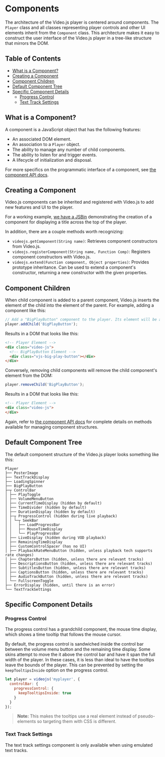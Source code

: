 # Components

The architecture of the Video.js player is centered around components. The `Player` class and all classes representing player controls and other UI elements inherit from the `Component` class. This architecture makes it easy to construct the user interface of the Video.js player in a tree-like structure that mirrors the DOM.

## Table of Contents

* [What is a Component?](#what-is-a-component)
* [Creating a Component](#creating-a-component)
* [Component Children](#component-children)
* [Default Component Tree](#default-component-tree)
* [Specific Component Details](#specific-component-details)
  * [Progress Control](#progress-control)
  * [Text Track Settings](#text-track-settings)

## What is a Component?

A component is a JavaScript object that has the following features:

* An associated DOM element.
* An association to a `Player` object.
* The ability to manage any number of child components.
* The ability to listen for and trigger events.
* A lifecycle of initialization and disposal.

For more specifics on the programmatic interface of a component, see [the component API docs](http://docs.videojs.com/docs/api/component.html).

## Creating a Component

Video.js components can be inherited and registered with Video.js to add new features and UI to the player.

For a working example, [we have a JSBin](http://jsbin.com/vobacas/edit?html,css,js,output) demonstrating the creation of a component for displaying a title across the top of the player.

In addition, there are a couple methods worth recognizing:

* `videojs.getComponent(String name)`: Retrieves component constructors from Video.js.
* `videojs.registerComponent(String name, Function Comp)`: Registers component constructors with Video.js.
* `videojs.extend(Function component, Object properties)`: Provides prototype inheritance. Can be used to extend a component's constructor, returning a new constructor with the given properties.

## Component Children

When child component is added to a parent component, Video.js inserts the element of the child into the element of the parent. For example, adding a component like this:

```js
// Add a "BigPlayButton" component to the player. Its element will be appended to the player's element.
player.addChild('BigPlayButton');
```

Results in a DOM that looks like this:

```html
<!-- Player Element -->
<div class="video-js">
  <!-- BigPlayButton Element -->
  <div class="vjs-big-play-button"></div>
</div>
```

Conversely, removing child components will remove the child component's element from the DOM:

```js
player.removeChild('BigPlayButton');
```

Results in a DOM that looks like this:

```html
<!-- Player Element -->
<div class="video-js">
</div>
```

Again, refer to [the component API docs](http://docs.videojs.com/docs/api/component.html) for complete details on methods available for managing component structures.

## Default Component Tree

The default component structure of the Video.js player looks something like this:

```tree
Player
├── PosterImage
├── TextTrackDisplay
├── LoadingSpinner
├── BigPlayButton
├─┬ ControlBar
│ ├── PlayToggle
│ ├── VolumeMenuButton
│ ├── CurrentTimeDisplay (hidden by default)
│ ├── TimeDivider (hidden by default)
│ ├── DurationDisplay (hidden by default)
│ ├─┬ ProgressControl (hidden during live playback)
│ │ └─┬ SeekBar
│ │   ├── LoadProgressBar
│ │   ├── MouseTimeDisplay
│ │   └── PlayProgressBar
│ ├── LiveDisplay (hidden during VOD playback)
│ ├── RemainingTimeDisplay
│ ├── CustomControlSpacer (has no UI)
│ ├── PlaybackRateMenuButton (hidden, unless playback tech supports rate changes)
│ ├── ChaptersButton (hidden, unless there are relevant tracks)
│ ├── DescriptionsButton (hidden, unless there are relevant tracks)
│ ├── SubtitlesButton (hidden, unless there are relevant tracks)
│ ├── CaptionsButton (hidden, unless there are relevant tracks)
│ ├── AudioTrackButton (hidden, unless there are relevant tracks)
│ └── FullscreenToggle
├── ErrorDisplay (hidden, until there is an error)
└── TextTrackSettings
```

## Specific Component Details

### Progress Control

The progress control has a grandchild component, the mouse time display, which shows a time tooltip that follows the mouse cursor.

By default, the progress control is sandwiched inside the control bar between the volume menu button and the remaining time display. Some skins attempt to move the it above the control bar and have it span the full width of the player. In these cases, it is less than ideal to have the tooltips leave the bounds of the player. This can be prevented by setting the `keepTooltipsInside` option on the progress control.

```js
let player = videojs('myplayer', {
  controlBar: {
    progressControl: {
      keepTooltipsInside: true
    }
  }
});
```

> **Note:** This makes the tooltips use a real element instead of pseudo-elements so targeting them with CSS is different.

### Text Track Settings

The text track settings component is only available when using emulated text tracks.
